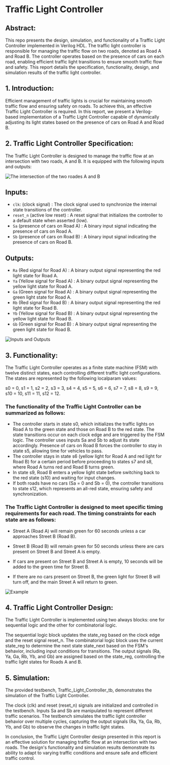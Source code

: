 # Traffic Light Controller

## Abstract:
This repo presents the design, simulation, and functionality of a Traffic Light Controller implemented in Verilog HDL. The traffic light controller is responsible for managing the traffic flow on two roads, denoted as Road A and Road B. The controller operates based on the presence of cars on each road, enabling efficient traffic light transitions to ensure smooth traffic flow and safety. This report details the specification, functionality, design, and simulation results of the traffic light controller.

## 1. Introduction:
Efficient management of traffic lights is crucial for maintaining smooth traffic flow and ensuring safety on roads. To achieve this, an effective Traffic Light Controller is required. In this report, we present a Verilog-based implementation of a Traffic Light Controller capable of dynamically adjusting its light states based on the presence of cars on Road A and Road B.

## 2. Traffic Light Controller Specification:
The Traffic Light Controller is designed to manage the traffic flow at an intersection with two roads, A and B. It is equipped with the following inputs and outputs:

![The intersection of the two roades A and B](https://photos.google.com/share/AF1QipO8W7ydRYFnwQbWvCd7j135nmsKGfyF5qasXf2-5L0K5gmk53tinehEj2ah2hAbUw/photo/AF1QipPoZpQoCuuWO7dqYa87079snXki2kpch1gfQjGx?key=MTdISW5PVFc3Q24wM1JuUVRfd2pNeE9idTlNY1pR)

## Inputs:
- `clk`: (clock signal) : The clock signal used to synchronize the internal state transitions of the controller.
- `reset_n` (active low reset) : A reset signal that initializes the controller to a default state when asserted (low).
- `Sa` (presence of cars on Road A) : A binary input signal indicating the presence of cars on Road A.
- `Sb` (presence of cars on Road B) : A binary input signal indicating the presence of cars on Road B.
## Outputs:
- `Ra` (Red signal for Road A) : A binary output signal representing the red light state for Road A.
- `Ya` (Yellow signal for Road A) : A binary output signal representing the yellow light state for Road A.
- `Ga` (Green signal for Road A) : A binary output signal representing the green light state for Road A.
- `Rb` (Red signal for Road B) : A binary output signal representing the red light state for Road B.
- `Yb` (Yellow signal for Road B) : A binary output signal representing the yellow light state for Road B.
- `Gb` (Green signal for Road B) : A binary output signal representing the green light state for Road B.

![Inputs and Outputs](https://photos.google.com/photo/AF1QipNXyhXckEVUP4J6vUdUQKTt_OAPoAGg2C87xXxb)


## 3. Functionality:
The Traffic Light Controller operates as a finite state machine (FSM) with twelve distinct states, each controlling different traffic light configurations. The states are represented by the following localparam values:

s0 = 0, s1 = 1, s2 = 2, s3 = 3, s4 = 4, s5 = 5, s6 = 6, s7 = 7, s8 = 8, s9 = 9, s10 = 10, s11 = 11, s12 = 12.

### The functionality of the Traffic Light Controller can be summarized as follows:

- The controller starts in state s0, which initializes the traffic lights on Road A to the green state and those on Road B to the red state.
The state transitions occur on each clock edge and are triggered by the FSM logic.
The controller uses inputs Sa and Sb to adjust its state accordingly. Presence of cars on Road B forces the controller to stay in state s5, allowing time for vehicles to pass.
- The controller stays in state s6 (yellow light for Road A and red light for Road B) for a certain period before proceeding to states s7 and s8, where Road A turns red and Road B turns green.
- In state s9, Road B enters a yellow light state before switching back to the red state (s10) and waiting for input changes.
- If both roads have no cars (Sa = 0 and Sb = 0), the controller transitions to state s12, which represents an all-red state, ensuring safety and synchronization.
  
### The Traffic Light Controller is designed to meet specific timing requirements for each road. The timing constraints for each state are as follows:

- Street A (Road A) will remain green for 60 seconds unless a car approaches Street B (Road B).
  
- Street B (Road B) will remain green for 50 seconds unless there are cars present on Street B and Street A is empty.
  
- If cars are present on Street B and Street A is empty, 10 seconds will be added to the green time for Street B.
  
- If there are no cars present on Street B, the green light for Street B will turn off, and the main Street A will return to green.

![Example](https://photos.google.com/photo/AF1QipNXztXpnXz1XneIcObG98dw6Vx1O7zwg5mCTDrM)

## 4. Traffic Light Controller Design:
The Traffic Light Controller is implemented using two always blocks: one for sequential logic and the other for combinatorial logic.

The sequential logic block updates the state_reg based on the clock edge and the reset signal reset_n.
The combinatorial logic block uses the current state_reg to determine the next state state_next based on the FSM's behavior, including input conditions for transitions.
The output signals (Ra, Ya, Ga, Rb, Yb, and Gb) are assigned based on the state_reg, controlling the traffic light states for Roads A and B.
## 5. Simulation:
The provided testbench, Traffic_Light_Controller_tb, demonstrates the simulation of the Traffic Light Controller.

The clock (clk) and reset (reset_n) signals are initialized and controlled in the testbench.
Inputs Sa and Sb are manipulated to represent different traffic scenarios.
The testbench simulates the traffic light controller behavior over multiple cycles, capturing the output signals (Ra, Ya, Ga, Rb, Yb, and Gb) to observe the changes in traffic light states.

In conclusion, the Traffic Light Controller design presented in this report is an effective solution for managing traffic flow at an intersection with two roads. The design's functionality and simulation results demonstrate its ability to adapt to varying traffic conditions and ensure safe and efficient traffic control.
